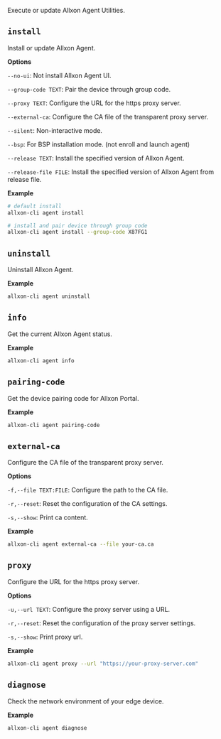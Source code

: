Execute or update Allxon Agent Utilities.

## `install`
Install or update Allxon Agent.

**Options**

`--no-ui`: Not install Allxon Agent UI.

`--group-code TEXT`: Pair the device through group code.

`--proxy TEXT`: Configure the URL for the https proxy server.

`--external-ca`: Configure the CA file of the transparent proxy server.

`--silent`: Non-interactive mode.

`--bsp`: For BSP installation mode. (not enroll and launch agent)

`--release TEXT`: Install the specified version of Allxon Agent. 

`--release-file FILE`: Install the specified version of Allxon Agent from release file.

**Example**
```bash
# default install
allxon-cli agent install

# install and pair device through group code
allxon-cli agent install --group-code X87FG1
```

## `uninstall`
Uninstall Allxon Agent.

**Example**
```bash
allxon-cli agent uninstall
```

## `info`
Get the current Allxon Agent status.

**Example**
```bash
allxon-cli agent info
```

## `pairing-code`
Get the device pairing code for Allxon Portal.

**Example**
```bash
allxon-cli agent pairing-code
```

## `external-ca`
Configure the CA file of the transparent proxy server.

**Options**

`-f,--file TEXT:FILE`: Configure the path to the CA file.

`-r,--reset`: Reset the configuration of the CA settings.

`-s,--show`: Print ca content.

**Example**
```bash
allxon-cli agent external-ca --file your-ca.ca
```

## `proxy`
Configure the URL for the https proxy server.

**Options**

`-u,--url TEXT`: Configure the proxy server using a URL.

`-r,--reset`: Reset the configuration of the proxy server settings.

`-s,--show`: Print proxy url.

**Example**
```bash
allxon-cli agent proxy --url "https://your-proxy-server.com"
```

## `diagnose`
Check the network environment of your edge device.

**Example**
```bash
allxon-cli agent diagnose
```
                  
